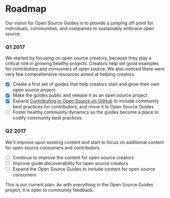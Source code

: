# Roadmap

Our vision for Open Source Guides is to provide a jumping off point for individuals, communities, and companies to sustainably embrace open source.

### Q1 2017

We started by focusing on open source creators, because they play a critical role in growing healthy projects. Creators help set good examples for contributors and consumers of open source. We also noticed there were very few comprehensive resources aimed at helping creators.

* [x] Create a first set of guides that help creators start and grow their own open source project
* [x] Make the guides public and release it as an open source project
* [x] Expand [Contributing to Open Source on GitHub](https://guides.github.com/activities/contributing-to-open-source/) to include community best practices for contributors, and move it to Open Source Guides
* [ ] Foster healthy community dynamics so the guides become a place to codify community best practices

### Q2 2017

We'll improve upon existing content and start to focus on additional content for open source consumers and contributors.

* [ ] Continue to improve the content for open source creators
* [ ] Improve guide discoverability for open source creators
* [ ] Expand the Open Source Guides to include content for open source consumers

This is our current plan. As with everything in the Open Source Guides project, it is open to community feedback.
